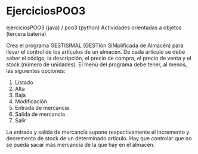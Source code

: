 # EjerciciosPOO3
ejerciciosPOO3 (java) / poo3 (python)
Actividades orientadas a objetos (tercera batería)

Crea el programa GESTISIMAL (GESTIón SIMplificada de Almacén) para llevar
el control de los artículos de un almacén. De cada artículo se debe saber
el código, la descripción, el precio de compra, el precio de venta y el stock
(número de unidades). El menú del programa debe tener, al menos, las
siguientes opciones:
1. Listado
2. Alta
3. Baja
4. Modificación
5. Entrada de mercancía
6. Salida de mercancía
7. Salir

La entrada y salida de mercancía supone respectivamente el incremento y
decremento de stock de un determinado artículo. Hay que controlar que no se
pueda sacar más mercancía de la que hay en el almacén.
